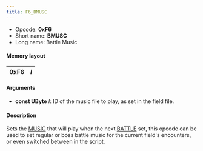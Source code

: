 ```yaml
---
title: F6_BMUSC
---
```


- Opcode: **0xF6**
- Short name: **BMUSC**
- Long name: Battle Music

#### Memory layout

| 0xF6 | *I* |
|------|-----|

#### Arguments

- **const UByte** *I*: ID of the music file to play, as set in the field file.

#### Description

Sets the [MUSIC](FF7/Field/Script/Opcodes/F0_MUSIC "wikilink") that will play when the next [BATTLE](70_BATTLE) set, this opcode can be used to set regular or boss battle music for the current field's encounters, or even switched between in the script.
